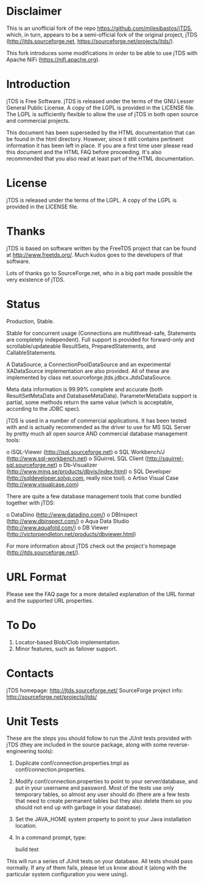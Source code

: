 Disclaimer
============

This is an unofficial fork of the repo https://github.com/milesibastos/jTDS, which, in turn, appears to be a semi-official fork of the original project, jTDS (http://jtds.sourceforge.net, https://sourceforge.net/projects/jtds/).

This fork introduces some modifications in order to be able to use jTDS with Apache NiFi (https://nifi.apache.org).

Introduction
============

jTDS is Free Software. jTDS is released under the terms of the GNU Lesser
General Public License. A copy of the LGPL is provided in the LICENSE file. The
LGPL is sufficiently flexible to allow the use of jTDS in both open source and
commercial projects.

This document has been superseded by the HTML documentation that can be found
in the html directory. However, since it still contains pertinent information
it has been left in place. If you are a first time user please read this
document and the HTML FAQ before proceeding. It's also recommended that you
also read at least part of the HTML documentation.


License
=======

jTDS is released under the terms of the LGPL. A copy of the LGPL is provided
in the LICENSE file.


Thanks
======

jTDS is based on software written by the FreeTDS project that can be found at
http://www.freetds.org/. Much kudos goes to the developers of that software.

Lots of thanks go to SourceForge.net, who in a big part made possible the very
existence of jTDS.


Status
======

Production, Stable.

Stable for concurrent usage (Connections are multithread-safe, Statements are
completely independent). Full support is provided for forward-only and
scrollable/updateable ResultSets, PreparedStatements, and CallableStatements.

A DataSource, a ConnectionPoolDataSource and an experimental XADataSource
implementation are also provided. All of these are implemented by class
net.sourceforge.jtds.jdbcx.JtdsDataSource.

Meta data information is 99.99% complete and accurate (both ResultSetMetaData
and DatabaseMetaData). ParameterMetaData support is partial, some methods
return the same value (which is acceptable, according to the JDBC spec).

jTDS is used in a number of commercial applications. It has been tested with and
is actually recommended as the driver to use for MS SQL Server by pretty much
all open source AND commercial database management tools:

 o iSQL-Viewer (http://isql.sourceforge.net)
 o SQL Workbench/J (http://www.sql-workbench.net)
 o SQuirreL SQL Client (http://squirrel-sql.sourceforge.net)
 o Db-Visualizer (http://www.minq.se/products/dbvis/index.html)
 o SQL Developer (http://sqldeveloper.solyp.com, really nice tool).
 o Artiso Visual Case (http://www.visualcase.com)

There are quite a few database management tools that come bundled together with
jTDS:

 o DataDino (http://www.datadino.com/)
 o DBInspect (http://www.dbinspect.com/)
 o Aqua Data Studio (http://www.aquafold.com/)
 o DB Viewer (http://victorpendleton.net/products/dbviewer.html)

For more information about jTDS check out the project's homepage
(http://jtds.sourceforge.net/).


URL Format
==========

Please see the FAQ page for a more detailed explanation of the URL format and
the supported URL properties.


To Do
=====

1. Locator-based Blob/Clob implementation.
2. Minor features, such as failover support.


Contacts
========

jTDS homepage:            http://jtds.sourceforge.net/
SourceForge project info: http://sourceforge.net/projects/jtds/


Unit Tests
==========

These are the steps you should follow to run the JUnit tests provided with jTDS
(they are included in the source package, along with some reverse-engineering
tools):

1. Duplicate conf/connection.properties.tmpl as conf/connection.properties.

2. Modify conf/connection.properties to point to your server/database, and put
in your username and password. Most of the tests use only temporary tables, so
almost any user should do (there are a few tests that need to create permanent
tables but they also delete them so you should not end up with garbage in your
database).

3. Set the JAVA_HOME system property to point to your Java installation
location.

4. In a command prompt, type:

   build test

This will run a series of JUnit tests on your database. All tests should pass
normally. If any of them fails, please let us know about it (along with the
particular system configuration you were using).
